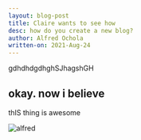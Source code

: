 ```yaml
---
layout: blog-post
title: Claire wants to see how
desc: how do you create a new blog?
author: Alfred Ochola
written-on: 2021-Aug-24
---
```

gdhdhdgdhghSJhagshGH

## okay. now i believe

thIS thing is awesome

 ![alfred](/images/alaire7.jpg)


